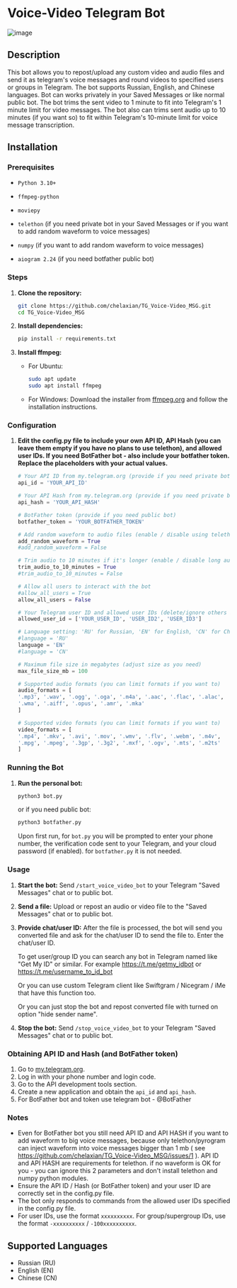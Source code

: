 # Voice-Video Telegram Bot
![image](https://github.com/chelaxian/TG_Voice-Video_MSG/assets/69438111/e8901e1c-3f8c-4d25-bfe4-e27fca4bc189)

## Description
This bot allows you to repost/upload any custom video and audio files and send it as telegram's voice messages and round videos to specified users or groups in Telegram. The bot supports Russian, English, and Chinese languages. Bot can works privately in your Saved Messages or like normal public bot.
The bot trims the sent video to 1 minute to fit into Telegram's 1 minute limit for video messages.
The bot also can trims sent audio up to 10 minutes (if you want so) to fit within Telegram's 10-minute limit for voice message transcription.

## Installation

### Prerequisites
- `Python 3.10+`
- `ffmpeg-python`
- `moviepy`
  
- `telethon` (if you need private bot in your Saved Messages or if you want to add random waveform to voice messages)
- `numpy` (if you want to add random waveform to voice messages)
  
- `aiogram 2.24` (if you need botfather public bot)

### Steps

1. **Clone the repository:**
    ```sh
    git clone https://github.com/chelaxian/TG_Voice-Video_MSG.git
    cd TG_Voice-Video_MSG
    ```

2. **Install dependencies:**
    ```sh
    pip install -r requirements.txt
    ```

3. **Install ffmpeg:**
    - For Ubuntu:
        ```sh
        sudo apt update
        sudo apt install ffmpeg
        ```
    - For Windows:
        Download the installer from [ffmpeg.org](https://ffmpeg.org/download.html) and follow the installation instructions.

### Configuration

1. **Edit the config.py file to include your own API ID, API Hash (you can leave them empty if you have no plans to use telethon), and allowed user IDs. If you need BotFather bot - also include your botfather token. Replace the placeholders with your actual values.**
   
    ```python
    # Your API ID from my.telegram.org (provide if you need private bot or want big audio to have waveform)
    api_id = 'YOUR_API_ID'

    # Your API Hash from my.telegram.org (provide if you need private bot or want big audio to have waveform)
    api_hash = 'YOUR_API_HASH'

    # BotFather token (provide if you need public bot)
    botfather_token = 'YOUR_BOTFATHER_TOKEN'

    # Add random waveform to audio files (enable / disable using telethon and numpy)
    add_random_waveform = True
    #add_random_waveform = False

    # Trim audio to 10 minutes if it's longer (enable / disable long audio trimming)
    trim_audio_to_10_minutes = True
    #trim_audio_to_10_minutes = False

    # Allow all users to interact with the bot
    #allow_all_users = True
    allow_all_users = False
    
    # Your Telegram user ID and allowed user IDs (delete/ignore others if not needed)
    allowed_user_id = ['YOUR_USER_ID', 'USER_ID2', 'USER_ID3']

    # Language setting: 'RU' for Russian, 'EN' for English, 'CN' for Chinese
    #language = 'RU'
    language = 'EN'
    #language = 'CN'

    # Maximum file size in megabytes (adjust size as you need)
    max_file_size_mb = 100

    # Supported audio formats (you can limit formats if you want to)
    audio_formats = [
    '.mp3', '.wav', '.ogg', '.oga', '.m4a', '.aac', '.flac', '.alac',
    '.wma', '.aiff', '.opus', '.amr', '.mka'
    ]

    # Supported video formats (you can limit formats if you want to)
    video_formats = [
    '.mp4', '.mkv', '.avi', '.mov', '.wmv', '.flv', '.webm', '.m4v',
    '.mpg', '.mpeg', '.3gp', '.3g2', '.mxf', '.ogv', '.mts', '.m2ts'
    ]
    ```

### Running the Bot

1. **Run the personal bot:**
   
    ```sh
    python3 bot.py
    ```
    
    or if you need public bot:
   
    ```sh
    python3 botfather.py
    ```
    
    Upon first run, for `bot.py` you will be prompted to enter your phone number, the verification code sent to your Telegram, and your cloud password (if enabled). for `botfather.py` it is not needed.

### Usage

1. **Start the bot:**
    Send `/start_voice_video_bot` to your Telegram "Saved Messages" chat or to public bot.

2. **Send a file:**
    Upload or repost an audio or video file to the "Saved Messages" chat or to public bot.

3. **Provide chat/user ID:**
    After the file is processed, the bot will send you converted file and ask for the chat/user ID to send the file to. Enter the chat/user ID.
   
    To get user/group ID you can search any bot in Telegram named like "Get My ID" or similar. For example https://t.me/getmy_idbot or https://t.me/username_to_id_bot
   
    Or you can use custom Telegram client like Swiftgram / Nicegram / iMe that have this function too.
   
    Or you can just stop the bot and repost converted file with turned on option "hide sender name".

5. **Stop the bot:**
    Send `/stop_voice_video_bot` to your Telegram "Saved Messages" chat or to public bot.


### Obtaining API ID and Hash (and BotFather token)

1. Go to [my.telegram.org](https://my.telegram.org).
2. Log in with your phone number and login code.
3. Go to the API development tools section.
4. Create a new application and obtain the `api_id` and `api_hash`.
5. For BotFather bot and token use telegram bot - @BotFather
   
### Notes
- Even for BotFather bot you still need API ID and API HASH if you want to add waveform to big voice messages, because only telethon/pyrogram can inject waveform into voice messages bigger than 1 mb ( see https://github.com/chelaxian/TG_Voice-Video_MSG/issues/1 ). API ID and API HASH are requirements for telethon. if no waveform is OK for you - you can ignore this 2 parameters and don't install telethon and numpy python modules.
- Ensure the API ID / Hash (or BotFather token) and your user ID are correctly set in the config.py file.
- The bot only responds to commands from the allowed user IDs specified in the config.py file.
- For user IDs, use the format `xxxxxxxxxx`. For group/supergroup IDs, use the format `-xxxxxxxxxx` / `-100xxxxxxxxxx`.

## Supported Languages
- Russian (RU)
- English (EN)
- Chinese (CN)
